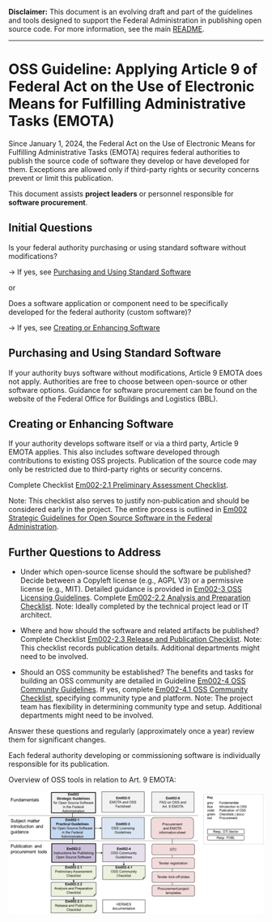 **Disclaimer:** This document is an evolving draft and part of the guidelines and tools designed to support the Federal Administration in publishing open source code. For more information, see the main [README](https://github.com/swiss/opensource-guidelines/tree/main).

---

# OSS Guideline: Applying Article 9 of Federal Act on the Use of Electronic Means for Fulfilling Administrative Tasks (EMOTA)

Since January 1, 2024, the Federal Act on the Use of Electronic Means for Fulfilling Administrative Tasks (EMOTA) requires federal authorities to publish the source code of software they develop or have developed for them. Exceptions are allowed only if third-party rights or security concerns prevent or limit this publication.

This document assists **project leaders** or personnel responsible for **software procurement**.

## Initial Questions

Is your federal authority purchasing or using standard software without modifications?

→ If yes, see [Purchasing and Using Standard Software](#purchasing-and-using-standard-software)

or

Does a software application or component need to be specifically developed for the federal authority (custom software)?

→ If yes, see [Creating or Enhancing Software](#creating-or-enhancing-software)

## Purchasing and Using Standard Software

If your authority buys software without modifications, Article 9 EMOTA does not apply. Authorities are free to choose between open-source or other software options. Guidance for software procurement can be found on the website of the Federal Office for Buildings and Logistics (BBL).

## Creating or Enhancing Software

If your authority develops software itself or via a third party, Article 9 EMOTA applies. This also includes software developed through contributions to existing OSS projects. Publication of the source code may only be restricted due to third-party rights or security concerns.

Complete Checklist [Em002-2.1 Preliminary Assessment Checklist](em002-2.1.md).

Note: This checklist also serves to justify non-publication and should be considered early in the project. The entire process is outlined in [Em002 Strategic Guidelines for Open Source Software in the Federal Administration](em002.md).

## Further Questions to Address

- Under which open-source license should the software be published?
Decide between a Copyleft license (e.g., AGPL V3) or a permissive license (e.g., MIT). Detailed guidance is provided in [Em002-3 OSS Licensing Guidelines](em002-3.md). Complete [Em002-2.2 Analysis and Preparation Checklist](em002-2.2.md). Note: Ideally completed by the technical project lead or IT architect.

- Where and how should the software and related artifacts be published?
Complete Checklist [Em002-2.3 Release and Publication Checklist](em002-2.3.md). Note: This checklist records publication details. Additional departments might need to be involved.

- Should an OSS community be established?
The benefits and tasks for building an OSS community are detailed in Guideline [Em002-4 OSS Community Guidelines](em002-4.md). If yes, complete [Em002-4.1 OSS Community Checklist](em002-4.1.md), specifying community type and platform. Note: The project team has flexibility in determining community type and setup. Additional departments might need to be involved.

Answer these questions and regularly (approximately once a year) review them for significant changes.

Each federal authority developing or commissioning software is individually responsible for its publication.

Overview of OSS tools in relation to Art. 9 EMOTA:

![Overview of OSS tools in relation to Art. 9 EMOTA](./assets/em002-7//media/image1.png)
